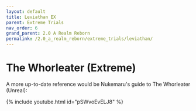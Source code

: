 ```yaml
---
layout: default
title: Leviathan EX
parent: Extreme Trials
nav_order: 6
grand_parent: 2.0 A Realm Reborn
permalink: /2.0_a_realm_reborn/extreme_trials/leviathan/
---
```


# The Whorleater (Extreme)

A more up-to-date reference would be Nukemaru's guide to The Whorleater (Unreal):

{% include youtube.html id="pSWvoEvELJ8" %}